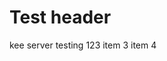 <!-- TITLE: Home -->
<!-- SUBTITLE: A quick summary of Home -->

# Test header
kee server
testing 123
item 3
item 4
